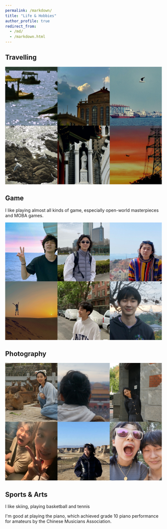 ```yaml
---
permalink: /markdown/
title: "Life & Hobbies"
author_profile: true
redirect_from: 
  - /md/
  - /markdown.html
---
```

## Travelling

<img src="../images/Life1.jpg">

## Game
I like playing almost all kinds of game, especially open-world masterpieces and MOBA games.

<img src="../images/Life2.jpg">

## Photography

<img src="../images/Life3.jpg">

## Sports & Arts
I like skiing, playing basketball and tennis

I'm good at playing the piano, which achieved grade 10 piano performance for amateurs by the Chinese Musicians Association.
